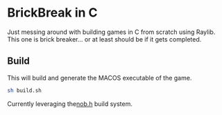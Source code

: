 # BrickBreak in C

Just messing around with building games in C from scratch using Raylib. This one is brick breaker... or at least should be if it gets completed.

## Build

This will build and generate the MACOS executable of the game.

```sh
sh build.sh
```

Currently leveraging the[nob.h](https://github.com/tsoding/nob.h/tree/main) build system.
